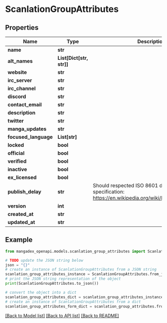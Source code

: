 # ScanlationGroupAttributes


## Properties

Name | Type | Description | Notes
------------ | ------------- | ------------- | -------------
**name** | **str** |  | [optional] 
**alt_names** | **List[Dict[str, str]]** |  | [optional] 
**website** | **str** |  | [optional] 
**irc_server** | **str** |  | [optional] 
**irc_channel** | **str** |  | [optional] 
**discord** | **str** |  | [optional] 
**contact_email** | **str** |  | [optional] 
**description** | **str** |  | [optional] 
**twitter** | **str** |  | [optional] 
**manga_updates** | **str** |  | [optional] 
**focused_language** | **List[str]** |  | [optional] 
**locked** | **bool** |  | [optional] 
**official** | **bool** |  | [optional] 
**verified** | **bool** |  | [optional] 
**inactive** | **bool** |  | [optional] 
**ex_licensed** | **bool** |  | [optional] 
**publish_delay** | **str** | Should respected ISO 8601 duration specification: https://en.wikipedia.org/wiki/ISO_8601#Durations | [optional] 
**version** | **int** |  | [optional] 
**created_at** | **str** |  | [optional] 
**updated_at** | **str** |  | [optional] 

## Example

```python
from mangadex_openapi.models.scanlation_group_attributes import ScanlationGroupAttributes

# TODO update the JSON string below
json = "{}"
# create an instance of ScanlationGroupAttributes from a JSON string
scanlation_group_attributes_instance = ScanlationGroupAttributes.from_json(json)
# print the JSON string representation of the object
print(ScanlationGroupAttributes.to_json())

# convert the object into a dict
scanlation_group_attributes_dict = scanlation_group_attributes_instance.to_dict()
# create an instance of ScanlationGroupAttributes from a dict
scanlation_group_attributes_form_dict = scanlation_group_attributes.from_dict(scanlation_group_attributes_dict)
```
[[Back to Model list]](../README.md#documentation-for-models) [[Back to API list]](../README.md#documentation-for-api-endpoints) [[Back to README]](../README.md)


